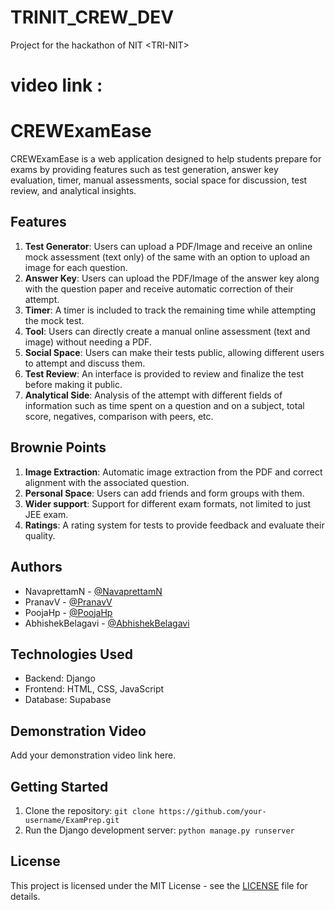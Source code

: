 # TRINIT_CREW_DEV
Project for the hackathon of NIT &lt;TRI-NIT>

# video link : 

# CREWExamEase

CREWExamEase is a web application designed to help students prepare for exams by providing features such as test generation, answer key evaluation, timer, manual assessments, social space for discussion, test review, and analytical insights.

## Features

1. **Test Generator**: Users can upload a PDF/Image and receive an online mock assessment (text only) of the same with an option to upload an image for each question.
2. **Answer Key**: Users can upload the PDF/Image of the answer key along with the question paper and receive automatic correction of their attempt.
3. **Timer**: A timer is included to track the remaining time while attempting the mock test.
4. **Tool**: Users can directly create a manual online assessment (text and image) without needing a PDF.
5. **Social Space**: Users can make their tests public, allowing different users to attempt and discuss them.
6. **Test Review**: An interface is provided to review and finalize the test before making it public.
7. **Analytical Side**: Analysis of the attempt with different fields of information such as time spent on a question and on a subject, total score, negatives, comparison with peers, etc.

## Brownie Points

1. **Image Extraction**: Automatic image extraction from the PDF and correct alignment with the associated question.
2. **Personal Space**: Users can add friends and form groups with them.
3. **Wider support**: Support for different exam formats, not limited to just JEE exam.
4. **Ratings**: A rating system for tests to provide feedback and evaluate their quality.

## Authors

- NavaprettamN - [@NavaprettamN](https://github.com/NavaprettamN)
- PranavV - [@PranavV](https://github.com/PranavV)
- PoojaHp - [@PoojaHp](https://github.com/PoojaHp)
- AbhishekBelagavi - [@AbhishekBelagavi](https://github.com/AbhishekBelagavi)

## Technologies Used

- Backend: Django
- Frontend: HTML, CSS, JavaScript
- Database: Supabase

## Demonstration Video

Add your demonstration video link here.

## Getting Started

1. Clone the repository: `git clone https://github.com/your-username/ExamPrep.git`
2. Run the Django development server: `python manage.py runserver`

## License

This project is licensed under the MIT License - see the [LICENSE](LICENSE) file for details.

